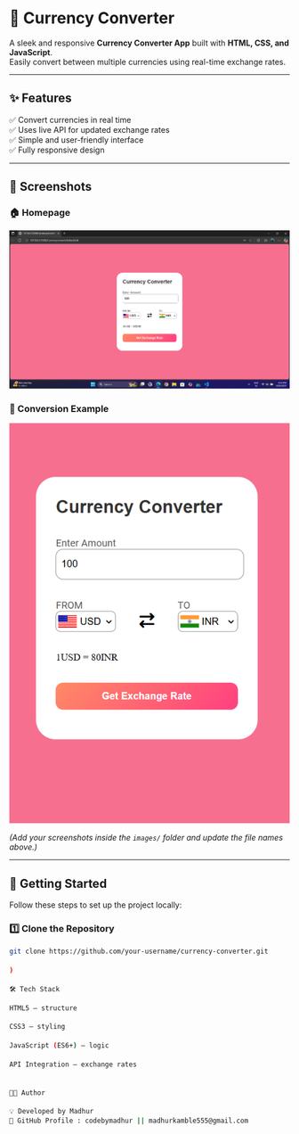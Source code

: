 # 💱 Currency Converter  

A sleek and responsive **Currency Converter App** built with **HTML, CSS, and JavaScript**.  
Easily convert between multiple currencies using real-time exchange rates.  

---

## ✨ Features  
✅ Convert currencies in real time  
✅ Uses live API for updated exchange rates  
✅ Simple and user-friendly interface  
✅ Fully responsive design  

---

## 📸 Screenshots  

### 🏠 Homepage  
![Homepage](https://github.com/codebymadhur/Currency-converter/blob/main/Screenshot%202025-08-26%20203351.png)  

### 🔄 Conversion Example  
![Conversion](https://github.com/codebymadhur/Currency-converter/blob/main/Screenshot%202025-08-26%20203406.png)  

*(Add your screenshots inside the `images/` folder and update the file names above.)*  

---

## 🚀 Getting Started  

Follow these steps to set up the project locally:  

### 1️⃣ Clone the Repository  
```bash
git clone https://github.com/your-username/currency-converter.git

)

🛠️ Tech Stack

HTML5 – structure

CSS3 – styling

JavaScript (ES6+) – logic

API Integration – exchange rates


👨‍💻 Author

💡 Developed by Madhur
🔗 GitHub Profile : codebymadhur || madhurkamble555@gmail.com
